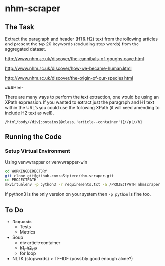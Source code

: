 # nhm-scraper

## The Task
Extract the paragraph and header (H1 & H2) text from the following articles and present the top 20 keywords (excluding stop words) from the aggregated dataset. 

http://www.nhm.ac.uk/discover/the-cannibals-of-goughs-cave.html

http://www.nhm.ac.uk/discover/how-we-became-human.html

http://www.nhm.ac.uk/discover/the-origin-of-our-species.html

###Hint: 

There are many ways to perform the text extraction, one would be using an XPath expression. If you wanted to extract just the paragraph and H1 text within the URL’s you could use the following XPath (it will need amending to include H2 text as well).

```/html/body//div[contains(@class,'article--container')]//p|//h1```

## Running the Code
### Setup Virtual Environment
Using venvwrapper or venvwrapper-win
```bash
cd WORKINGDIRECTORY
git clone git@github.com:aSipiere/nhm-scraper.git
cd PROJECTPATH
mkvirtualenv -p python3 -r requirements.txt -a /PROJECTPATH nhmscraper
```
If python3 is the only version on your system then `-p python` is fine too.

## To Do
* Requests
    * Tests
    * Metrics
* Soup
    * ~~div article container~~
    * ~~h1, h2, p~~
    * for loop
* NLTK (stopwords) > TF-IDF (possibly good enough alone?)